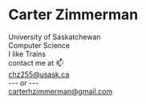 # Carter Zimmerman
University of Saskatchewan <br>
Computer Science <br>
I like Trains <br>
contact me at 📫<br>
chz255@usask.ca <br> --- or --- <br> carterhzimmerman@gmail.com

